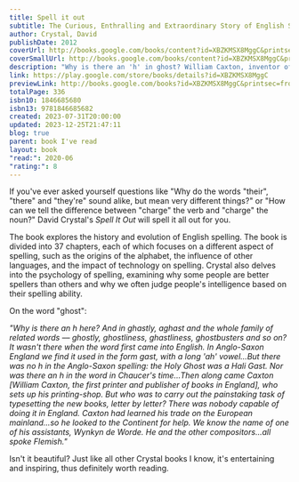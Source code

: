 ```yaml
---
title: Spell it out
subtitle: The Curious, Enthralling and Extraordinary Story of English Spelling
author: Crystal, David
publishDate: 2012
coverUrl: http://books.google.com/books/content?id=XBZKMSX8MggC&printsec=frontcover&img=1&zoom=1&edge=curl&source=gbs_api
coverSmallUrl: http://books.google.com/books/content?id=XBZKMSX8MggC&printsec=frontcover&img=1&zoom=5&edge=curl&source=gbs_api
description: "Why is there an 'h' in ghost? William Caxton, inventor of the printing press and his Flemish employees are to blame: without a dictionary or style guide to hand in fifteenth century Bruges, the typesetters simply spelled it the way it sounded to their foreign ears, and it stuck. Seventy-five per cent of English spelling is regular but twenty-five per cent is complicated, and in Spell It Out our foremost linguistics expert David Crystal extends a helping hand to the confused and curious alike. He unearths the stories behind the rogue words that confound us, and explains why these peculiarities entered the mainstream, in an epic journey taking in sixth century monks, French and Latin upstarts, the Industrial Revolution and the internet. By learning the history and the principles, Crystal shows how the spellings that break all the rules become easier to get right."
link: https://play.google.com/store/books/details?id=XBZKMSX8MggC
previewLink: http://books.google.com/books?id=XBZKMSX8MggC&printsec=frontcover&dq=David+Crystal,+Spell+it+out&hl=&as_pt=BOOKS&cd=1&source=gbs_api
totalPage: ‎336
isbn10: ‎1846685680
isbn13: ‎9781846685682
created: 2023-07-31T20:00:00
updated: 2023-12-25T21:47:11
blog: true
parent: book I've read
layout: book
"read:": 2020-06
"rating:": 8
---
```

  
If you've ever asked yourself questions like "Why do the words "their", "there" and "they're" sound alike, but mean very different things?" or "How can we tell the difference between "charge" the verb and "charge" the noun?" David Crystal's _Spell It Out_ will spell it all out for you.  
  
The book explores the history and evolution of English spelling. The book is divided into 37 chapters, each of which focuses on a different aspect of spelling, such as the origins of the alphabet, the influence of other languages, and the impact of technology on spelling. Crystal also delves into the psychology of spelling, examining why some people are better spellers than others and why we often judge people's intelligence based on their spelling ability.  
  
On the word "ghost":  
  
_"Why is there an h here? And in ghastly, aghast and the whole family of related words –– ghostly, ghostliness, ghastliness, ghostbusters and so on? It wasn't there when the word first came into English. In Anglo-Saxon England we find it used in the form gast, with a long 'ah' vowel...But there was no h in the Anglo-Saxon spelling: the Holy Ghost was a Hali Gast. Nor was there an h in the word in Chaucer's time…Then along came Caxton [William Caxton, the first printer and publisher of books in England], who sets up his printing-shop. But who was to carry out the painstaking task of typesetting the new books, letter by letter? There was nobody capable of doing it in England. Caxton had learned his trade on the European mainland…so he looked to the Continent for help. We know the name of one of his assistants, Wynkyn de Worde. He and the other compositors…all spoke Flemish."_  
  
Isn't it beautiful?  Just like all other Crystal books I know, it's entertaining and inspiring, thus definitely worth reading.